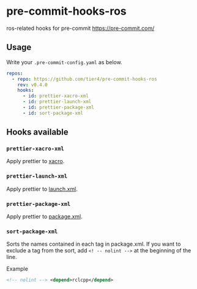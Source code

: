 # pre-commit-hooks-ros

ros-related hooks for pre-commit <https://pre-commit.com/>

## Usage

Write your `.pre-commit-config.yaml` as below.

```yaml
repos:
  - repo: https://github.com/tier4/pre-commit-hooks-ros
    rev: v0.4.0
    hooks:
      - id: prettier-xacro-xml
      - id: prettier-launch-xml
      - id: prettier-package-xml
      - id: sort-package-xml
```

## Hooks available

### `prettier-xacro-xml`

Apply prettier to [xacro](http://wiki.ros.org/xacro).

### `prettier-launch-xml`

Apply prettier to [launch.xml](https://design.ros2.org/articles/roslaunch_xml.html).

### `prettier-package-xml`

Apply prettier to [package.xml](https://www.ros.org/reps/rep-0149.html).
### `sort-package-xml`

Sorts the names contained in each tag in package.xml.
If you want to exclude a tag from the sort, add `<! -- nolint -->` at the beginning of the line.

Example

```xml
<!-- nolint --> <depend>rclcpp</depend>
```

